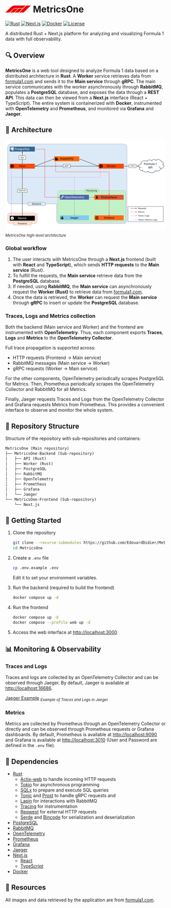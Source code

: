 # <img src="docs/logo.png" width="80em"> MetricsOne

[![Rust](https://img.shields.io/badge/Rust-1.80+-orange.svg)](https://rust-lang.org/)
[![Next.js](https://img.shields.io/badge/Frontend-Next.js-lightgrey.svg)](https://nextjs.org/)
[![Docker](https://img.shields.io/badge/Docker-ready-blue.svg)](https://www.docker.com/)
[![License](https://img.shields.io/badge/license-MIT-green.svg)](LICENSE)

A distributed Rust + Next.js platform for analyzing and visualizing Formula 1 data with full observability.

## 🔍 Overview

**MetricsOne** is a web tool designed to analyze Formula 1 data based on a distributed architecture in **Rust**. 
A **Worker** service retrieves data from [formula1.com](https://formula1.com/) and sends it to the **Main service** through **gRPC**. 
The main service communicates with the worker asynchronously through **RabbitMQ**, populates a **PostgreSQL** database, and exposes the data through a **REST API**.
This data can then be viewed from a **Next.js** interface (React + TypeScript). 
The entire system is containerized with **Docker**, instrumented with **OpenTelemetry** and **Prometheus**, and monitored via **Grafana** and **Jaeger**.

## 🧰 Architecture

![MetricsOne Architecture](docs/Architecture.png)
<sub>*MetricsOne high-level architecture*</sub>


### Global workflow 

1. The user interacts with MetricsOne through a **Next.js** frontend (built with **React** and **TypeScript**), which sends **HTTP requests** to the **Main service** (Rust).
2. To fulfill the requests, the **Main service** retrieve data from the **PostgreSQL** database.
3. If needed, using **RabbitMQ**, the **Main service** can asynchronously request the **Worker (Rust)** to retrieve data from [formula1.com](https://formula1.com/).
4. Once the data is retrieved, the **Worker** can request the **Main service** through **gRPC** to insert or update the **PostgreSQL** database.

### Traces, Logs and Metrics collection

Both the backend (Main service and Worker) and the frontend are instrumented with **OpenTelemetry**.
Thus, each component exports **Traces**, **Logs** and **Metrics** to the **OpenTelemetry Collector**.

Full trace propagation is supported across:
- HTTP requests (Frontend -> Main service)
- RabbitMQ messages (Main service -> Worker)
- gRPC requests (Worker -> Main service)

For the other components, OpenTelemetry periodically scrapes PostgreSQL for Metrics.
Then, Prometheus periodically scrapes the OpenTelemetry Collector and RabbitMQ for all Metrics.

Finally, Jaeger requests Traces and Logs from the OpenTelemetry Collector and Grafana requests Metrics from Prometheus.
This provides a convenient interface to observe and monitor the whole system.

## 🧱 Repository Structure

Structure of the repository with sub-repositories and containers:
```
MetricsOne (Main repository)
├── MetricsOne-Backend (Sub-repository)
│   ├── API (Rust)
│   ├── Worker (Rust)
│   ├── PostgreSQL
│   ├── RabbitMQ 
│   ├── OpenTelemetry 
│   ├── Prometheus
│   ├── Grafana
│   └── Jaeger
└── MetricsOne-Frontend (Sub-repository)
    └── Next.js
```

## 🚀 Getting Started

1. Clone the repository 
    ```bash
    git clone --recurse-submodules https://github.com/EdouardDidier/MetricsOne.git
    cd MetricsOne
    ```
2. Create a `.env` file 
    ```bash
    cp .env.example .env
    ```
   Edit it to set your environment variables. 

3. Run the backend (required to build the frontend) 
    ```bash
    docker compose up -d
    ```
4. Run the frontend 
    ```bash
    docker compose up -d
    docker compose --profile web up -d
    ```
5. Access the web interface at [http://localhost:3000](http://localhost:3000)

## 📊 Monitoring & Observability

### Traces and Logs

Traces and logs are collected by an OpenTelemetry Collector and can be observed through Jaeger. 
By default, Jaeger is available at [http://localhost:16686](http://localhost:16686).

[Jaeger Example](docs/ExampleJaeger.png)
<sub>*Example of Traces and Logs in Jaeger*</sub>

### Metrics

Metrics are collected by Prometheus through an OpenTelemetry Collector or directly and can be observed through Prometheus requests or Grafana dashboards.
By default, Prometheus is available at [http://localhost:9090](http://localhost:9090) and Grafana is available at [http://localhost:3010](http://localhost:3010) (User and Password are defined in the `.env` file).

## 🧩 Dependencies

- [Rust](https://www.rust-lang.org/)
    - [Actix-web](https://actix.rs/) to handle incoming HTTP requests
    - [Tokio](https://tokio.rs/) for asynchronous programming
    - [SQLx](https://github.com/launchbadge/sqlx) to prepare and execute SQL queries
    - [Tonic](https://github.com/hyperium/tonic) and [Prost](https://github.com/tokio-rs/prost) to handle gRPC requests and 
    - [Lapin](https://github.com/amqp-rs/lapin) for interactions with RabbitMQ
    - [Tracing](https://github.com/tokio-rs/tracing) for instrumentation
    - [Reqwest](https://github.com/seanmonstar/reqwest) for external HTTP requests
    - [Serde](https://serde.rs/) and [Bincode](https://sr.ht/~stygianentity/bincode/) for serialization and deserialization
- [PostgreSQL](https://www.postgresql.org/)
- [RabbitMQ](https://www.rabbitmq.com/)
- [OpenTelemetry](https://opentelemetry.io/)
- [Prometheus](https://prometheus.io/)
- [Grafana](https://grafana.com/)
- [Jaeger](https://www.jaegertracing.io/)
- [Next.js](https://nextjs.org/)
    - [React](https://react.dev/)
    - [TypeScript](https://www.typescriptlang.org/)
- [Docker](https://www.docker.com/)

## 📝 Resources

All images and data retrieved by the application are from [formula1.com](https://formula1.com/).
